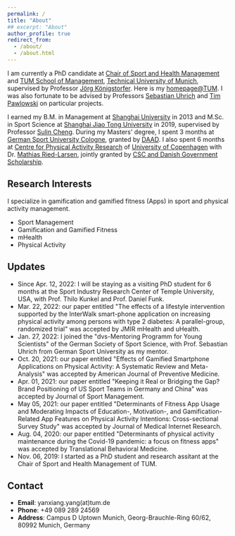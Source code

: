 ```yaml
---
permalink: /
title: "About"
## excerpt: "About"
author_profile: true
redirect_from: 
  - /about/
  - /about.html
---
```


I am currently a PhD candidate at [Chair of Sport and Health Management](https://www.sg.tum.de/en/mgt/home/) and [TUM School of Management](https://www.wi.tum.de/), [Technical University of Munich](https://www.tum.de/), supervised by Professor [Jörg Königstorfer](https://www.sg.tum.de/en/mgt/team/ordinarius/). Here is my [homepage@TUM](https://www.sg.tum.de/en/mgt/team/research-assistants/personal-information-yanxiang-yang/). I was also fortunate to be advised by Professors [Sebastian Uhrich](https://fis.dshs-koeln.de/portal/de/persons/sebastian-uhrich(d54fc935-c4f4-4231-8196-8896b3e4c01a).html) and [Tim Pawlowski](https://uni-tuebingen.de/fakultaeten/wirtschafts-und-sozialwissenschaftliche-fakultaet/faecher/fachbereich-sozialwissenschaften/sportwissenschaft/institut/arbeitsbereiche/sportoekonomik-sportmanagement-und-sportpublizistik/team/prof-dr-tim-pawlowski/) on particular projects.

I earned my B.M. in Management at [Shanghai University](https://www.shu.edu.cn/) in 2013 and M.Sc. in Sport Science at [Shanghai Jiao Tong University](https://www.sjtu.edu.cn/) in 2019, supervised by Professor [Sulin Cheng](https://www.researchgate.net/profile/Sulin-Cheng). During my Masters' degree, I spent 3 months at [German Sport University Cologne](https://www.dshs-koeln.de/), granted by [DAAD](https://www.daad.org.cn/zh/find-funding/funding-programmes-in-germany/master-short-term-scholarship). I also spent 6 months at [Centre for Physical Activity Research](https://aktivsundhed.dk/da/) of [University of Copenhagen](https://www.ku.dk/english/) with Dr. [Mathias Ried-Larsen](https://aktivsundhed.dk/da/om/personer/item/mathias-ried-larsen), jointly granted by [CSC and Danish Government Scholarship](https://www.csc.edu.cn/chuguo).

## Research Interests
I specialize in gamification and gamified fitness (Apps) in sport and physical activity management.
* Sport Management
* Gamification and Gamified Fitness
* mHealth
* Physical Activity

## Updates

* Since Apr. 12, 2022: I will be staying as a visiting PhD student for 6 months at the Sport Industry Research Center of Temple University, USA, with Prof. Thilo Kunkel and Prof. Daniel Funk.
* Mar. 22, 2022: our paper entitled "The effects of a lifestyle intervention supported by the InterWalk smart-phone application on increasing physical activity among persons with type 2 diabetes: A parallel-group, randomized trial" was accepted by JMIR mHealth and uHealth.
* Jan. 27, 2022: I joined the "dvs-Mentoring Programm for Young Scientists" of the German Society of Sport Science, with Prof. Sebastian Uhrich from German Sport University as my mentor.
* Oct. 20, 2021: our paper entitled "Effects of Gamified Smartphone Applications on Physical Activity: A Systematic Review and Meta-Analysis" was accepted by American Journal of Preventive Medicine.
* Apr. 01, 2021: our paper entitled "Keeping it Real or Bridging the Gap? Brand Positioning of US Sport Teams in Germany and China" was accepted by Journal of Sport Management.
* May 05, 2021: our paper entitled "Determinants of Fitness App Usage and Moderating Impacts of Education-, Motivation-, and Gamification-Related App Features on Physical Activity Intentions: Cross-sectional Survey Study" was accepted by Journal of Medical Internet Research.
* Aug. 04, 2020: our paper entitled "Determinants of physical activity maintenance during the Covid-19 pandemic: a focus on fitness apps" was accepted by Translational Behavioral Medicine.
* Nov. 06, 2019: I started as a PhD student and research assitant at the Chair of Sport and Health Management of TUM.


## Contact

* <b>Email</b>: yanxiang.yang(at)tum.de
* <b>Phone</b>: +49 089 289 24569
* <b>Address</b>: Campus D Uptown Munich, Georg-Brauchle-Ring 60/62, 80992 Munich, Germany


